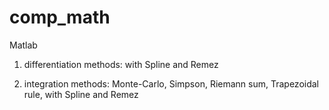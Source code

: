 # comp_math
Matlab

1. differentiation
methods: with Spline and Remez

2. integration
methods: Monte-Carlo, Simpson, Riemann sum, Trapezoidal rule, with Spline and Remez
